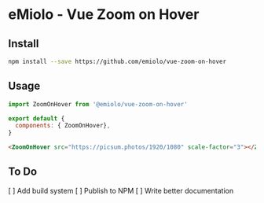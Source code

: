 # eMiolo - Vue Zoom on Hover

## Install

```sh
npm install --save https://github.com/emiolo/vue-zoom-on-hover
```

## Usage

```javascript
import ZoomOnHover from '@emiolo/vue-zoom-on-hover'

export default {
  components: { ZoomOnHover},
}
```

```html
<ZoomOnHover src="https://picsum.photos/1920/1080" scale-factor="3"></ZoomOnHover>
```

## To Do

[ ] Add build system
[ ] Publish to NPM
[ ] Write better documentation
